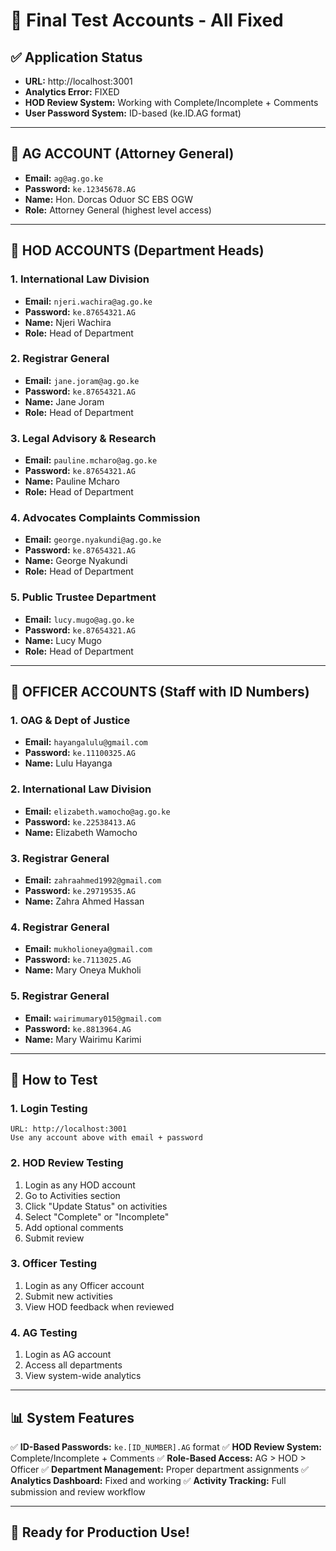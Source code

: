 # 🎯 Final Test Accounts - All Fixed

## ✅ Application Status
- **URL:** http://localhost:3001
- **Analytics Error:** FIXED
- **HOD Review System:** Working with Complete/Incomplete + Comments
- **User Password System:** ID-based (ke.ID.AG format)

---

## 🔑 **AG ACCOUNT (Attorney General)**
- **Email:** `ag@ag.go.ke`
- **Password:** `ke.12345678.AG`
- **Name:** Hon. Dorcas Oduor SC EBS OGW
- **Role:** Attorney General (highest level access)

---

## 🔑 **HOD ACCOUNTS (Department Heads)**

### 1. International Law Division
- **Email:** `njeri.wachira@ag.go.ke`
- **Password:** `ke.87654321.AG`
- **Name:** Njeri Wachira
- **Role:** Head of Department

### 2. Registrar General
- **Email:** `jane.joram@ag.go.ke`
- **Password:** `ke.87654321.AG`
- **Name:** Jane Joram
- **Role:** Head of Department

### 3. Legal Advisory & Research
- **Email:** `pauline.mcharo@ag.go.ke`
- **Password:** `ke.87654321.AG`
- **Name:** Pauline Mcharo
- **Role:** Head of Department

### 4. Advocates Complaints Commission
- **Email:** `george.nyakundi@ag.go.ke`
- **Password:** `ke.87654321.AG`
- **Name:** George Nyakundi
- **Role:** Head of Department

### 5. Public Trustee Department
- **Email:** `lucy.mugo@ag.go.ke`
- **Password:** `ke.87654321.AG`
- **Name:** Lucy Mugo
- **Role:** Head of Department

---

## 👥 **OFFICER ACCOUNTS (Staff with ID Numbers)**

### 1. OAG & Dept of Justice
- **Email:** `hayangalulu@gmail.com`
- **Password:** `ke.11100325.AG`
- **Name:** Lulu Hayanga

### 2. International Law Division
- **Email:** `elizabeth.wamocho@ag.go.ke`
- **Password:** `ke.22538413.AG`
- **Name:** Elizabeth Wamocho

### 3. Registrar General
- **Email:** `zahraahmed1992@gmail.com`
- **Password:** `ke.29719535.AG`
- **Name:** Zahra Ahmed Hassan

### 4. Registrar General
- **Email:** `mukholioneya@gmail.com`
- **Password:** `ke.7113025.AG`
- **Name:** Mary Oneya Mukholi

### 5. Registrar General
- **Email:** `wairimumary015@gmail.com`
- **Password:** `ke.8813964.AG`
- **Name:** Mary Wairimu Karimi

---

## 🧪 **How to Test**

### 1. Login Testing
```
URL: http://localhost:3001
Use any account above with email + password
```

### 2. HOD Review Testing
1. Login as any HOD account
2. Go to Activities section
3. Click "Update Status" on activities
4. Select "Complete" or "Incomplete"
5. Add optional comments
6. Submit review

### 3. Officer Testing
1. Login as any Officer account
2. Submit new activities
3. View HOD feedback when reviewed

### 4. AG Testing
1. Login as AG account
2. Access all departments
3. View system-wide analytics

---

## 📊 **System Features**

✅ **ID-Based Passwords:** `ke.[ID_NUMBER].AG` format
✅ **HOD Review System:** Complete/Incomplete + Comments
✅ **Role-Based Access:** AG > HOD > Officer
✅ **Department Management:** Proper department assignments
✅ **Analytics Dashboard:** Fixed and working
✅ **Activity Tracking:** Full submission and review workflow

---

## 🚀 **Ready for Production Use!**